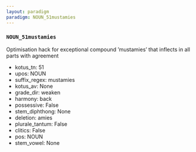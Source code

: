 ```yaml
---
layout: paradigm
paradigm: NOUN_51mustamies
---
```

### ` NOUN_51mustamies `

Optimisation hack for exceptional compound ’mustamies’ that inflects in all parts with agreement
* kotus_tn: 51
* upos: NOUN
* suffix_regex: mustamies
* kotus_av: None
* grade_dir: weaken
* harmony: back
* possessive: False
* stem_diphthong: None
* deletion: amies
* plurale_tantum: False
* clitics: False
* pos: NOUN
* stem_vowel: None
